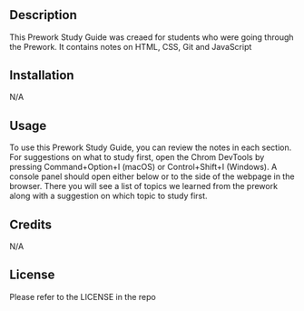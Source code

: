# <Prework Study Guide Webpage>

## Description

This Prework Study Guide was creaed for students who were going through the Prework. It contains notes on HTML, CSS, Git and JavaScript

## Installation

N/A

## Usage

To use this Prework Study Guide, you can review the notes in each section. For suggestions on what to study first, open the Chrom DevTools by pressing Command+Option+I (macOS) or Control+Shift+I (Windows). A console panel should open either below or to the side of the webpage in the browser. There you will see a list of topics we learned from the prework along with a suggestion on which topic to study first. 

## Credits

N/A

## License

Please refer to the LICENSE in the repo